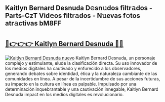 ## Kaitlyn Bernard Desnuda D𝚎sn𝚞dos filtr𝚊dos - Parts-CzT Vid𝚎os filtr𝚊dos - N𝚞evas f𝚘tos atr𝚊ctivas bM8FF

# <h2><a href="http://mb8b32.tromn.icu/?c=Kaitlyn+Bernard+Desnuda">🔗👉👉👉 Kaitlyn Bernard Desnuda 🔗🔗</a></h2>

[![Kaitlyn Bernard Desnuda nuevo](https://i.imgur.com/pEAQMta.gif)](http://mb8b32.tromn.icu/?c=Kaitlyn+Bernard+Desnuda)
Kaitlyn Bernard Desnuda, un personaje complejo y estimulante, elude la clasificación directa. Su uso innovador de los medios digitales ha cautivado y enfurecido a los observadores, generando debates sobre identidad, ética y la naturaleza cambiante de las comunidades en línea. A pesar de la incertidumbre de sus acciones futuras, su impacto en la cultura en línea es palpable. Impulsado por una determinación inquebrantable y una cautivación innegable, Kaitlyn Bernard Desnuda impact en los medios digitales es revolucionario.
